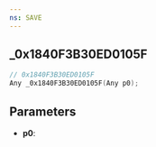```yaml
---
ns: SAVE
---
```

## _0x1840F3B30ED0105F

```c
// 0x1840F3B30ED0105F
Any _0x1840F3B30ED0105F(Any p0);
```

## Parameters
* **p0**:
